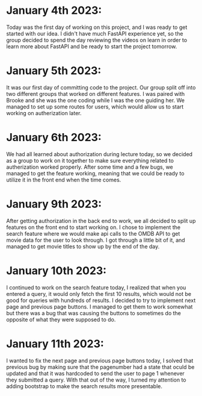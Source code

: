 # January 4th 2023:
Today was the first day of working on this project, and I was ready to get started with our idea. I didn't have much FastAPI experience yet, so the group decided to spend the day reviewing the videos on learn in order to learn more about FastAPI and be ready to start the project tomorrow.

# January 5th 2023:
It was our first day of committing code to the project. Our group split off into two different groups that worked on different features. I was paired with Brooke and she was the one coding while I was the one guiding her. We managed to set up some routes for users, which would allow us to start working on autherization later.

# January 6th 2023:
We had all learned about authorization during lecture today, so we decided as a group to work on it together to make sure everything related to autherization worked properly. After some time and a few bugs, we managed to get the feature working, meaning that we could be ready to utilize it in the front end when the time comes.

# January 9th 2023:
After getting authorization in the back end to work, we all decided to split up features on the front end to start working on. I chose to implement the search feature where we would make api calls to the OMDB API to get movie data for the user to look through. I got through a little bit of it, and managed to get movie titles to show up by the end of the day.

# January 10th 2023:
I continued to work on the search feature today, I realized that when you entered a query, it would only fetch the first 10 results, which would not be good for queries with hundreds of results. I decided to try to implement next page and previous page buttons. I managed to get them to work somewhat but there was a bug that was causing the buttons to sometimes do the opposite of what they were supposed to do.

# January 11th 2023:
I wanted to fix the next page and previous page buttons today, I solved that previous bug by making sure that the pagenumber had a state that oculd be updated and that it was hardcoded to send the user to page 1 whenever they submitted a query. With that out of the way, I turned my attention to adding bootstrap to make the search results more presentable.
